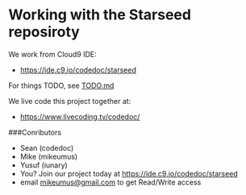 # Working with the Starseed reposiroty

We work from Cloud9 IDE: 
- https://ide.c9.io/codedoc/starseed

For things TODO, see [TODO.md](https://github.com/NewSpaceNYC/starseed/blob/master/TODO.md)

We live code this project together at: 
- https://www.livecoding.tv/codedoc/

###Conributors
 - Sean (codedoc)
 - Mike (mikeumus)
 - Yusuf (iunary)
 - You?  Join our project today at https://ide.c9.io/codedoc/starseed
  - email mikeumus@gmail.com to get Read/Write access 


